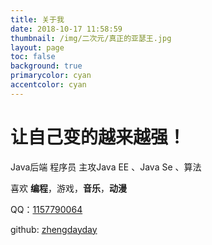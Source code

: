 ```yaml
---
title: 关于我
date: 2018-10-17 11:58:59
thumbnail: /img/二次元/真正的亚瑟王.jpg
layout: page
toc: false
background: true
primarycolor: cyan
accentcolor: cyan
---
```


#  让自己变的越来越强！

Java后端 程序员 主攻Java EE 、Java Se 、算法

喜欢 **编程**，游戏，**音乐**，**动漫**

QQ：[1157790064](http://wpa.qq.com/msgrd?v=3&uin=1157790064&site=qq&menu=yes)

github: [zhengdayday](https://github.com/zhengdayday)

</br>


</br>

